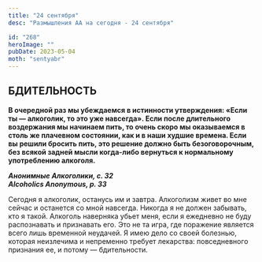 ```yaml
---
title: "24 сентября"
desc: "Размышления АА на сегодня - 24 сентября"

id: "268"
heroImage: ""
pubDate: 2023-05-04
moth: "sentyabr"
---
```


## БДИТЕЛЬНОСТЬ

**В очередной раз мы убеждаемся в истинности утверждения: «Если ты —
алкоголик, то это уже навсегда». Если после длительного воздержания мы
начинаем пить, то очень скоро мы оказываемся в столь же плачевном состоянии,
как и в наши худшие времена. Если вы решили бросить пить, это решение должно
быть безоговорочным, без всякой задней мысли когда-либо вернуться к
нормальному употреблению алкоголя.**

**_Анонимные Алкоголики, с. 32  
Alcoholics Anonymous, p. 33_**

Сегодня я алкоголик, останусь им и завтра. Алкоголизм живет во мне сейчас и
останется со мной навсегда. Никогда я не должен забывать, кто я такой.
Алкоголь наверняка убьет меня, если я ежедневно не буду распознавать и
признавать его. Это не та игра, где поражение является всего лишь временной
неудачей. Я имею дело со своей болезнью, которая неизлечима и непременно
требует лекарства: повседневного признания ее, и потому — бдительности.
